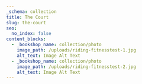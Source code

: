 ```yaml
---
_schema: collection
title: The Court
slug: the-court
seo:
  no_index: false
content_blocks:
  - _bookshop_name: collection/photo
    image_path: /uploads/riding-fitnesstest-1.jpg
    alt_text: Image Alt Text
  - _bookshop_name: collection/photo
    image_path: /uploads/riding-fitnesstest-2.jpg
    alt_text: Image Alt Text
---
```

